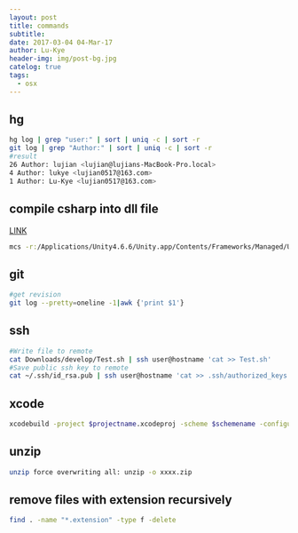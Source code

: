 ```yaml
---
layout: post
title: commands
subtitle: 
date: 2017-03-04 04-Mar-17
author: Lu-Kye
header-img: img/post-bg.jpg
catelog: true
tags: 
  - osx
---
```

## hg 
```bash 
hg log | grep "user:" | sort | uniq -c | sort -r
git log | grep "Author:" | sort | uniq -c | sort -r
#result 
26 Author: lujian <lujian@lujians-MacBook-Pro.local>
4 Author: lukye <lujian0517@163.com>
1 Author: Lu-Kye <lujian0517@163.com>
```

## compile csharp into dll file
[LINK](https://kenno.wordpress.com/2007/02/16/compiling-c-souce-code-as-a-dynamic-link-librarya/)

```bash
mcs -r:/Applications/Unity4.6.6/Unity.app/Contents/Frameworks/Managed/UnityEngine.dll -target:library -out:$dllname.dll csname.cs
```

## git 
```bash
#get revision 
git log --pretty=oneline -1|awk {'print $1'}
```

## ssh
```bash
#Write file to remote 
cat Downloads/develop/Test.sh | ssh user@hostname 'cat >> Test.sh'
#Save public ssh key to remote 
cat ~/.ssh/id_rsa.pub | ssh user@hostname 'cat >> .ssh/authorized_keys'
```

## xcode
```bash
xcodebuild -project $projectname.xcodeproj -scheme $schemename -configuration Debug
```

## unzip
```bash
unzip force overwriting all: unzip -o xxxx.zip
```

## remove files with extension recursively
```bash
find . -name "*.extension" -type f -delete 
```
